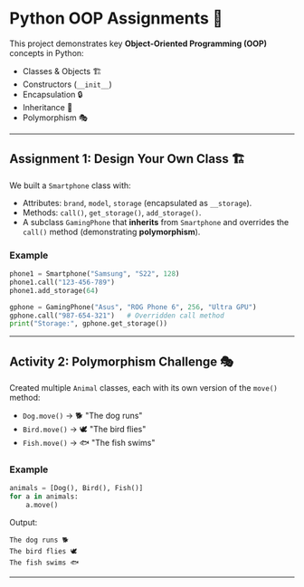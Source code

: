 
# Python OOP Assignments 🐍

This project demonstrates key **Object-Oriented Programming (OOP)** concepts in Python:  
- Classes & Objects 🏗️  
- Constructors (`__init__`)  
- Encapsulation 🔒  
- Inheritance 👑  
- Polymorphism 🎭  

---

## Assignment 1: Design Your Own Class 🏗️
We built a `Smartphone` class with:
- Attributes: `brand`, `model`, `storage` (encapsulated as `__storage`).  
- Methods: `call()`, `get_storage()`, `add_storage()`.  
- A subclass `GamingPhone` that **inherits** from `Smartphone` and overrides the `call()` method (demonstrating **polymorphism**).  

### Example
```python
phone1 = Smartphone("Samsung", "S22", 128)
phone1.call("123-456-789")
phone1.add_storage(64)

gphone = GamingPhone("Asus", "ROG Phone 6", 256, "Ultra GPU")
gphone.call("987-654-321")   # Overridden call method
print("Storage:", gphone.get_storage())
````

---

## Activity 2: Polymorphism Challenge 🎭

Created multiple `Animal` classes, each with its own version of the `move()` method:

* `Dog.move()` → 🐕 "The dog runs"
* `Bird.move()` → 🕊️ "The bird flies"
* `Fish.move()` → 🐟 "The fish swims"

### Example

```python
animals = [Dog(), Bird(), Fish()]
for a in animals:
    a.move()
```

Output:

```
The dog runs 🐕
The bird flies 🕊️
The fish swims 🐟
```

---

